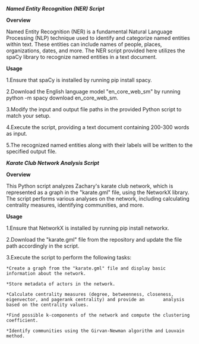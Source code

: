 ***Named Entity Recognition (NER) Script***

**Overview**

Named Entity Recognition (NER) is a fundamental Natural Language Processing (NLP) technique used to identify and categorize named entities within text. These entities can include names of people, places, organizations, dates, and more. The NER script provided here utilizes the spaCy library to recognize named entities in a text document.

**Usage**

1.Ensure that spaCy is installed by running pip install spacy.

2.Download the English language model "en_core_web_sm" by running python -m spacy download en_core_web_sm.

3.Modify the input and output file paths in the provided Python script to match your setup.

4.Execute the script, providing a text document containing 200-300 words as input.

5.The recognized named entities along with their labels will be written to the specified output file.



***Karate Club Network Analysis Script***

**Overview**

This Python script analyzes Zachary's karate club network, which is represented as a graph in the "karate.gml" file, using the NetworkX library. The script performs various analyses on the network, including calculating centrality measures, identifying communities, and more.

**Usage**

1.Ensure that NetworkX is installed by running pip install networkx.

2.Download the "karate.gml" file from the repository and update the file path accordingly in the script.

3.Execute the script to perform the following tasks:

    *Create a graph from the "karate.gml" file and display basic information about the network.

    *Store metadata of actors in the network.

    *Calculate centrality measures (degree, betweenness, closeness, eigenvector, and pagerank centrality) and provide an       analysis based on the centrality values.

    *Find possible k-components of the network and compute the clustering coefficient.

    *Identify communities using the Girvan-Newman algorithm and Louvain method.
